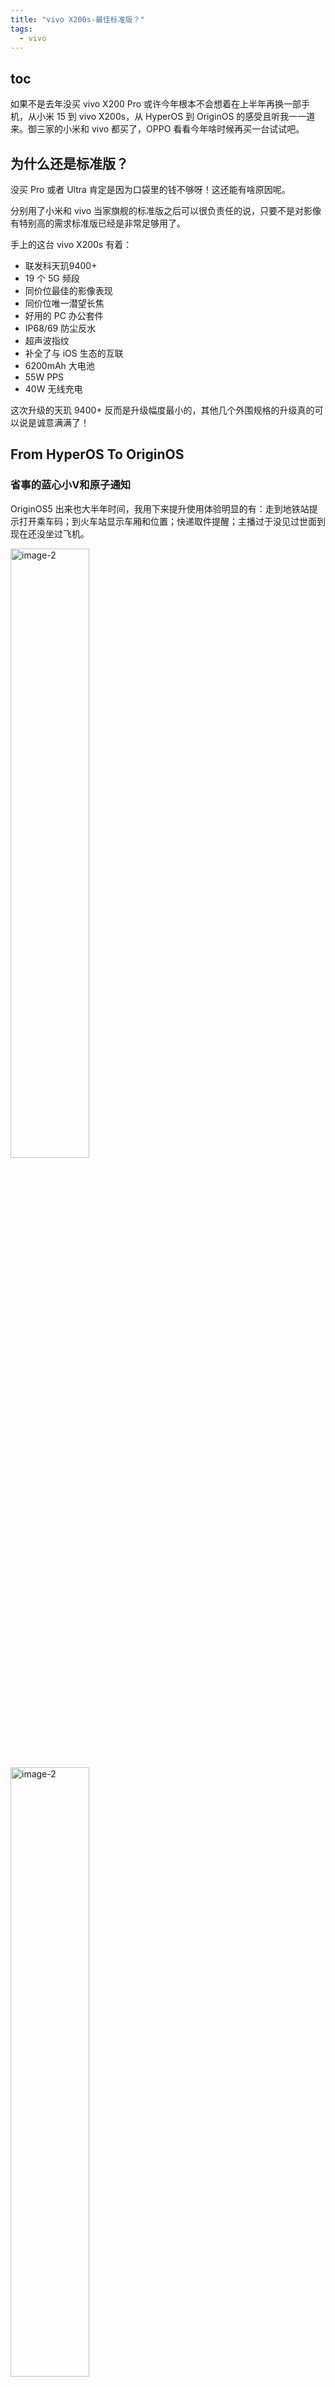 ```yaml
---
title: "vivo X200s-最佳标准版？"
tags:
  - vivo
---
```


## toc

如果不是去年没买 vivo X200 Pro 或许今年根本不会想着在上半年再换一部手机，从小米 15 到 vivo X200s，从 HyperOS 到 OriginOS 的感受且听我一一道来。御三家的小米和 vivo 都买了，OPPO 看看今年啥时候再买一台试试吧。

## 为什么还是标准版？

没买 Pro 或者 Ultra 肯定是因为口袋里的钱不够呀！这还能有啥原因呢。

分别用了小米和 vivo 当家旗舰的标准版之后可以很负责任的说，只要不是对影像有特别高的需求标准版已经是非常足够用了。

手上的这台 vivo X200s 有着：

- 联发科天玑9400+
- 19 个 5G 频段
- 同价位最佳的影像表现
- 同价位唯一潜望长焦
- 好用的 PC 办公套件
- IP68/69 防尘反水
- 超声波指纹
- 补全了与 iOS 生态的互联
- 6200mAh 大电池
- 55W PPS
- 40W 无线充电

这次升级的天玑 9400+ 反而是升级幅度最小的，其他几个外围规格的升级真的可以说是诚意满满了！

## From HyperOS To OriginOS

### 省事的蓝心小V和原子通知

OriginOS5 出来也大半年时间，我用下来提升使用体验明显的有：走到地铁站提示打开乘车码；到火车站显示车厢和位置；快递取件提醒；主播过于没见过世面到现在还没坐过飞机。

<img src="/img/post/zh/2025-05-12/1.jpg" alt="image-2" width="50%">

<img src="/img/post/zh/2025-05-12/2.jpg" alt="image-2" width="50%">

在 AI 建议上蓝心小V体验上绝对是属于能上桌吃饭的那一档，各种的便捷通知真的能省心不少。语言助手的话感觉和别家没有太多的区别，属于能用但没亮点的。

### 好用的 vivo 办公套件

这篇博客的文字部分就都是在原子笔记配合 vivo 办公套件完成的。

手机自带笔记软件的优势在于启动速度快，功能简单，打开就知道是拿去写备忘录或者其他的一些记录。互联网上不乏语雀、飞书文档这样好用的文本编辑器，可我还是偏爱使用手机自带的笔记软件来记录，无它只是因为更加简单和纯粹，反正整理的编辑主要工作还是得在电脑上完成，最重要的是能同步数据。

vivo 的办公套件不仅有 PC 端的软件还有网页版，不用下载软件也体验笔记和日程的同步，而且 vivo 的办公套件已经坚持做了好几年了，真心点赞！如果 vivo 办公套件的 PC 端软件可以不要使用 Electron 来开发就更好了哈哈哈。

vivo 互传作为手机厂商配套出的文件传输工具已经很赞了，但其实还有很多地方是可以优化的，目前在网页版的互传上电脑连接手机的热点默认的互传走的还是云传输而不是热点的局域网，这一点还是可以再优化一下滴。

![][image-3]

### 模式多、效果好的相机

很多人只知道 vivo 的 Pro 和 Ultra 拍照很好，但其实在标准版上 vivo X200/X200s 的拍照能力也是独树一帜，同价位唯一的 3x 潜望长焦，再加上今年友商的标准版在影像上都不是那么的上心，vivo X200/200s 在同价位上的影像优势就更加明显了。比起友商标准版在影像上的投入，vivo 更像是坚持在影像上走出自己一条自己路：在整条产品线上都要做出影像领先/差异化的产品，不管是旗舰的 X 系列还是所谓的「线下机」的 S 系列，vivo 对其在影像方面的投入都是要比友商要更多的。

这次的半代升级 vivo 也是维持了和 X100s 事情差不多的策略，在保证影像硬件不变的情况下对软件进行升级，相机新增的负片效果、人像模式的 Live Photo、专业模式亮度、饱和度、对比度和锐度的手动调节。

不过 vivo 的相机模式也太多了一些吧：

- 自动模式
- 专业模式
- 人文相机
- 人像模式
- 抓拍模式

再加上各种滤镜的调整，这次五一给朋友拍照再在各种模式之间手忙脚乱的切换，实在是有点用迷糊了。本来按钮就多的相机界面，在识别到美食或者风光还会弹出一个提示框来提醒用户可以切换模式来拍照哦，给用户有所选择当然是件好事，给的太多的话......

最累赘的还当属是「抓拍模式」，抓拍模式居然还是一个单独的按钮，我都要抓拍了咋还要我先点击一下按钮再拍照呢？这个抓拍模式是最应该集成进自动模式的。

说了一堆缺点之后该开始夸夸 X200s 的成像质量了，不管是人像还是风景亦或是最经常使用到的自动模式，只要按下快门再等后台计算一下，只要构图和光线到位还是能拍出很多不错的照片来的，至少在这个价位手机 vivo X200s 的影像表现绝对是加分项。


![][image-4]

![][image-5]

![][image-6]


## 羸弱的配件生态

vivo 送的是手机同色软壳如果是第一批预定还可以领取到一个磁吸的手机壳，属于 vivo 配件的故事也就到这里了。vivo 也是连续四年中国手机市场国产手机的销量第一，这个体量去做些高品质的原厂配件也不愁没有市场卖呀。

虽然友商新品今年随机附赠的清水保护壳的确不是啥好东西，可人家至少给出了高品质的原厂零售配件和优秀的第三方合作配件，在做磁吸配件上友商也是更加上心，不能自己送的比别人好就......

[image-1]:	/img/post/zh/2025-05-12/1.jpg
[image-2]:	/img/post/zh/2025-05-12/2.jpg
[image-3]:	/img/post/zh/2025-05-12/3.png
[image-4]:	/img/post/zh/2025-05-12/4.jpg
[image-5]:	/img/post/zh/2025-05-12/5.jpg
[image-6]:	/img/post/zh/2025-05-12/6.jpg